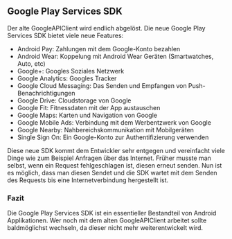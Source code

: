 ## Google Play Services SDK
Der alte GoogleAPIClient wird endlich abgelöst. Die neue Google Play Services SDK bietet viele neue Features:


  * Android Pay: Zahlungen mit dem Google-Konto bezahlen
  * Android Wear: Koppelung mit Android Wear Geräten (Smartwatches, Auto, etc)
  * Google+: Googles Soziales Netzwerk
  * Google Analytics: Googles Tracker
  * Google Cloud Messaging: Das Senden und Empfangen von Push-Benachrichtigungen
  * Google Drive: Cloudstorage von Google
  * Google Fit: Fitnessdaten mit der App austauschen
  * Google Maps: Karten und Navigation von Google
  * Google Mobile Ads: Verbindung mit dem Werbentzwerk von Google
  * Google Nearby: Nahbereichskommunikation mit Mobilgeräten
  * Single Sign On: Ein Google-Konto zur Authentifizierung verwenden

Diese neue SDK kommt dem Entwickler sehr entgegen und vereinfacht viele Dinge wie zum Beispiel Anfragen über das Internet. Früher musste man selbst, wenn ein Request fehlgeschlagen ist, diesen erneut senden. Nun ist es möglich, dass man diesen Sendet und die SDK wartet mit dem Senden des Requests bis eine Internetverbindung hergestellt ist.





### Fazit
Die Google Play Services SDK ist ein essentieller Bestandteil von Android Applikationen. Wer noch mit dem alten GoogleAPIClient arbeitet sollte baldmöglichst wechseln, da dieser nicht mehr weiterentwickelt wird.

